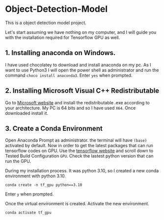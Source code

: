 # Object-Detection-Model

This is a object detection model project.

Let's start assuming we have nothing on my computer, and I will guide you with the installation required for Tensorflow GPU as well.

## 1. Installing anaconda on Windows.
I have used chocolatey to download and install anaconda on my pc. As I want to use Python3 I will open the power shell as administrator and run the command ```choco install anaconda3```. Enter `yes` when prompted. 

## 2. Installing Microsoft Visual C++ Redistributable
Go to [Microsoft website](https://docs.microsoft.com/en-us/cpp/windows/latest-supported-vc-redist?view=msvc-160) and install the redistributable .exe according to your architecture. My PC is 64 bits and so I have used `X64`. Once downloaded install it.

## 3. Create a Conda Environment
Open Anaconda Prompt as administrator. the terminal will have `(base)` activated by default.
Now in order to get the latest packages that can run tensorflow codes on GPU. Use the [tensorflow website](https://www.tensorflow.org/install/source_windows) and scroll down to Tested Build Configuration `GPU`. Check the lastest python version that can run the GPU.

During my installation process. It was python 3.10, so I created a new conda environment with python 3.10. 
```
conda create -n tf_gpu python==3.10
```
Enter `y` when prompted.

Once the virtual environment is created. Activate the new environment.
```
conda activate tf_gpu
```
